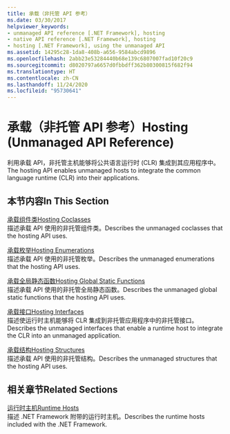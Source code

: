 ```yaml
---
title: 承载（非托管 API 参考）
ms.date: 03/30/2017
helpviewer_keywords:
- unmanaged API reference [.NET Framework], hosting
- native API reference [.NET Framework], hosting
- hosting [.NET Framework], using the unmanaged API
ms.assetid: 14295c28-1da8-408b-a656-9584abcd9896
ms.openlocfilehash: 2abb23e53284440b68e139c6807007fad10f20c9
ms.sourcegitcommit: d8020797a6657d0fbbdff362b80300815f682f94
ms.translationtype: HT
ms.contentlocale: zh-CN
ms.lasthandoff: 11/24/2020
ms.locfileid: "95730641"
---
```

# <a name="hosting-unmanaged-api-reference"></a><span data-ttu-id="1ea7b-102">承载（非托管 API 参考）</span><span class="sxs-lookup"><span data-stu-id="1ea7b-102">Hosting (Unmanaged API Reference)</span></span>

<span data-ttu-id="1ea7b-103">利用承载 API，非托管主机能够将公共语言运行时 (CLR) 集成到其应用程序中。</span><span class="sxs-lookup"><span data-stu-id="1ea7b-103">The hosting API enables unmanaged hosts to integrate the common language runtime (CLR) into their applications.</span></span>  
  
## <a name="in-this-section"></a><span data-ttu-id="1ea7b-104">本节内容</span><span class="sxs-lookup"><span data-stu-id="1ea7b-104">In This Section</span></span>  

 [<span data-ttu-id="1ea7b-105">承载组件类</span><span class="sxs-lookup"><span data-stu-id="1ea7b-105">Hosting Coclasses</span></span>](hosting-coclasses.md)  
 <span data-ttu-id="1ea7b-106">描述承载 API 使用的非托管组件类。</span><span class="sxs-lookup"><span data-stu-id="1ea7b-106">Describes the unmanaged coclasses that the hosting API uses.</span></span>  
  
 [<span data-ttu-id="1ea7b-107">承载枚举</span><span class="sxs-lookup"><span data-stu-id="1ea7b-107">Hosting Enumerations</span></span>](hosting-enumerations.md)  
 <span data-ttu-id="1ea7b-108">描述承载 API 使用的非托管枚举。</span><span class="sxs-lookup"><span data-stu-id="1ea7b-108">Describes the unmanaged enumerations that the hosting API uses.</span></span>  
  
 [<span data-ttu-id="1ea7b-109">承载全局静态函数</span><span class="sxs-lookup"><span data-stu-id="1ea7b-109">Hosting Global Static Functions</span></span>](hosting-global-static-functions.md)  
 <span data-ttu-id="1ea7b-110">描述承载 API 使用的非托管全局静态函数。</span><span class="sxs-lookup"><span data-stu-id="1ea7b-110">Describes the unmanaged global static functions that the hosting API uses.</span></span>  
  
 [<span data-ttu-id="1ea7b-111">承载接口</span><span class="sxs-lookup"><span data-stu-id="1ea7b-111">Hosting Interfaces</span></span>](hosting-interfaces.md)  
 <span data-ttu-id="1ea7b-112">描述使运行时主机能够将 CLR 集成到非托管应用程序中的非托管接口。</span><span class="sxs-lookup"><span data-stu-id="1ea7b-112">Describes the unmanaged interfaces that enable a runtime host to integrate the CLR into an unmanaged application.</span></span>  
  
 [<span data-ttu-id="1ea7b-113">承载结构</span><span class="sxs-lookup"><span data-stu-id="1ea7b-113">Hosting Structures</span></span>](hosting-structures.md)  
 <span data-ttu-id="1ea7b-114">描述承载 API 使用的非托管结构。</span><span class="sxs-lookup"><span data-stu-id="1ea7b-114">Describes the unmanaged structures that the hosting API uses.</span></span>  
  
## <a name="related-sections"></a><span data-ttu-id="1ea7b-115">相关章节</span><span class="sxs-lookup"><span data-stu-id="1ea7b-115">Related Sections</span></span>  

 <span data-ttu-id="1ea7b-116">[运行时主机](/previous-versions/dotnet/netframework-4.0/a51xd4ze(v=vs.100))</span><span class="sxs-lookup"><span data-stu-id="1ea7b-116">[Runtime Hosts](/previous-versions/dotnet/netframework-4.0/a51xd4ze(v=vs.100))</span></span>  
 <span data-ttu-id="1ea7b-117">描述 .NET Framework 附带的运行时主机。</span><span class="sxs-lookup"><span data-stu-id="1ea7b-117">Describes the runtime hosts included with the .NET Framework.</span></span>

